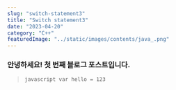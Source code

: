 ```yaml
---
slug: "switch-statement3"
title: "Switch statement3"
date: "2023-04-20"
category: "C++"
featuredImage: "../static/images/contents/java_.png"
---
```


### 안녕하세요! 첫 번째 블로그 포스트입니다.


> `javascript
> var hello = 123
> `